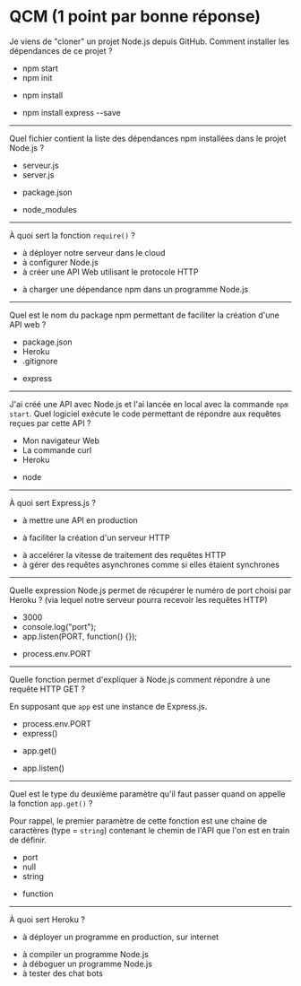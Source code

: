 # QCM (1 point par bonne réponse)

Je viens de "cloner" un projet Node.js depuis GitHub. Comment installer les dépendances de ce projet ?

- npm start
- npm init
* npm install
- npm install express --save

---

Quel fichier contient la liste des dépendances npm installées dans le projet Node.js ?

- serveur.js
- server.js
* package.json 
- node_modules

---

À quoi sert la fonction `require()` ?


- à déployer notre serveur dans le cloud
- à configurer Node.js
- à créer une API Web utilisant le protocole HTTP
* à charger une dépendance npm dans un programme Node.js

---

Quel est le nom du package npm permettant de faciliter la création d'une API web ?

- package.json
- Heroku
- .gitignore
* express

---

J'ai créé une API avec Node.js et l'ai lancée en local avec la commande `npm start`. Quel logiciel exécute le code permettant de répondre aux requêtes reçues par cette API ?

- Mon navigateur Web
- La commande curl
- Heroku
* node

---

À quoi sert Express.js ?

- à mettre une API en production
* à faciliter la création d'un serveur HTTP
- à accelérer la vitesse de traitement des requêtes HTTP
- à gérer des requêtes asynchrones comme si elles étaient synchrones

---

Quelle expression Node.js permet de récupérer le numéro de port choisi par Heroku ? (via lequel notre serveur pourra recevoir les requêtes HTTP)

- 3000
- console.log("port");
- app.listen(PORT, function() {});
* process.env.PORT 

---

Quelle fonction permet d'expliquer à Node.js comment répondre à une requête HTTP GET ?

En supposant que `app` est une instance de Express.js.

- process.env.PORT
- express()
* app.get()
- app.listen()

---

Quel est le type du deuxième paramètre qu'il faut passer quand on appelle la fonction `app.get()` ?

Pour rappel, le premier paramètre de cette fonction est une chaine de caractères (type = `string`) contenant le chemin de l'API que l'on est en train de définir.

- port
- null
- string
* function

---

À quoi sert Heroku ?

* à déployer un programme en production, sur internet
- à compiler un programme Node.js
- à déboguer un programme Node.js
- à tester des chat bots
